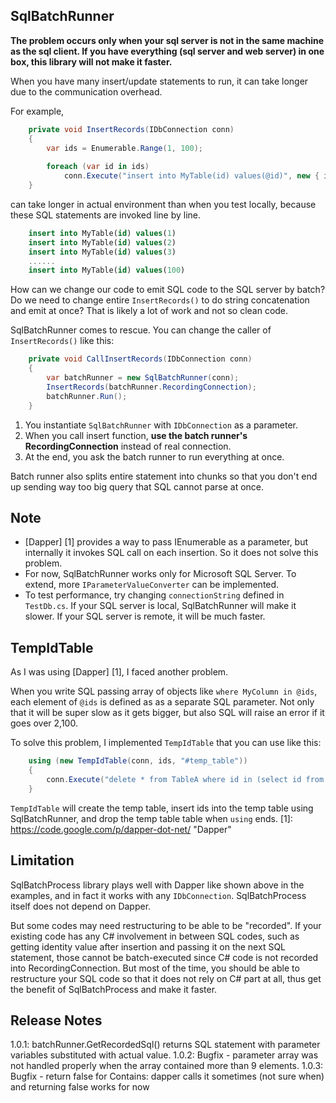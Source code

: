 SqlBatchRunner
-----------

**The problem occurs only when your sql server is not in the same machine as the sql client. If you have everything (sql server and web server) in one box, this library will not make it faster.**

When you have many insert/update statements to run, it can take longer due to the communication overhead.

For example,
```c#
    private void InsertRecords(IDbConnection conn)
    {
        var ids = Enumerable.Range(1, 100);
        
        foreach (var id in ids)
            conn.Execute("insert into MyTable(id) values(@id)", new { id });
    }
```
can take longer in actual environment than when you test locally, because these SQL statements are invoked 
line by line.

```sql
    insert into MyTable(id) values(1)
    insert into MyTable(id) values(2)
    insert into MyTable(id) values(3)
    ......
    insert into MyTable(id) values(100)
```

How can we change our code to emit SQL code to the SQL server by batch? Do we need to change entire 
```InsertRecords()``` to do string concatenation and emit at once? That is likely a lot of work and not so clean code.

SqlBatchRunner comes to rescue. You can change the caller of ```InsertRecords()``` like this:
```c#
    private void CallInsertRecords(IDbConnection conn)
    {
        var batchRunner = new SqlBatchRunner(conn);
        InsertRecords(batchRunner.RecordingConnection);
        batchRunner.Run();
    }
```
1. You instantiate ```SqlBatchRunner``` with ```IDbConnection``` as a parameter. 
2. When you call insert function, **use the batch runner's RecordingConnection** instead of real connection. 
3. At the end, you ask the batch runner to run everything at once.

Batch runner also splits entire statement into chunks so that you don't end up sending way too big query that SQL cannot parse at once.

Note
-----------
* [Dapper] [1] provides a way to pass IEnumerable as a parameter, but internally it invokes SQL call on each insertion. So it does not solve this problem.
* For now, SqlBatchRunner works only for Microsoft SQL Server. To extend, more ```IParameterValueConverter``` can be implemented.
* To test performance, try changing ```connectionString``` defined in ```TestDb.cs```. If your SQL server is local, SqlBatchRunner will make it slower. If your SQL server is remote, it will be much faster.

TempIdTable
-----------
As I was using [Dapper] [1], I faced another problem. 

When you write SQL passing array of objects like 
```where MyColumn in @ids```, each element of ```@ids``` is defined as as a separate SQL parameter. 
Not only that it will be super slow as it gets bigger, but also SQL will raise an error if it goes over 2,100.

To solve this problem, I implemented ```TempIdTable``` that you can use like this:
```c#
    using (new TempIdTable(conn, ids, "#temp_table"))
    {
        conn.Execute("delete * from TableA where id in (select id from #temp_table)");
    }
```
```TempIdTable``` will create the temp table, insert ids into the temp table using SqlBatchRunner, and 
drop the temp table table when ```using``` ends.
[1]: https://code.google.com/p/dapper-dot-net/ "Dapper"

Limitation
-------------
SqlBatchProcess library plays well with Dapper like shown above in the examples, and in fact it works with any ```IDbConnection```. SqlBatchProcess itself does not depend on Dapper.

But some codes may need restructuring to be able to be "recorded". If your existing code has any C# involvement in between SQL codes, such as getting identity value after insertion and passing it on the next SQL statement, those cannot be batch-executed since C# code is not recorded into RecordingConnection. But most of the time, you should be able to restructure your SQL code so that it does not rely on C# part at all, thus get the benefit of SqlBatchProcess and make it faster.

Release Notes
-------------
1.0.1: batchRunner.GetRecordedSql() returns SQL statement with parameter variables substituted with actual value.
1.0.2: Bugfix - parameter array was not handled properly when the array contained more than 9 elements.
1.0.3: Bugfix - return false for Contains: dapper calls it sometimes (not sure when) and returning false works for now